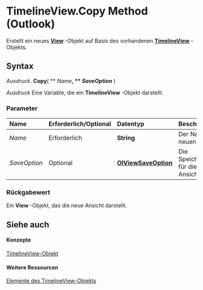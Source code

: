 
# TimelineView.Copy Method (Outlook)

Erstellt ein neues  **[View](41c8d149-9912-1685-4c8b-3c849cc6f1ed.md)** -Objekt auf Basis des vorhandenen **[TimelineView](fb14c1a1-f542-fa1e-f30f-c5ee3d2f0206.md)** -Objekts.


## Syntax

 _Ausdruck_. **Copy**( ** _Name_**, ** _SaveOption_** )

 _Ausdruck_ Eine Variable, die ein **TimelineView** -Objekt darstellt.


### Parameter



|**Name**|**Erforderlich/Optional**|**Datentyp**|**Beschreibung**|
|:-----|:-----|:-----|:-----|
| _Name_|Erforderlich|**String**|Der Name der neuen Ansicht.|
| _SaveOption_|Optional|**[OlViewSaveOption](c08bab4d-ecdd-a2ac-1cdc-fa910f9585e0.md)**|Die Speicheroption für die neue Ansicht.|

### Rückgabewert

Ein  **View** -Objekt, das die neue Ansicht darstellt.


## Siehe auch


#### Konzepte


[TimelineView-Objekt](fb14c1a1-f542-fa1e-f30f-c5ee3d2f0206.md)
#### Weitere Ressourcen


[Elemente des TimelineView-Objekts](http://msdn.microsoft.com/library/fa134129-519f-6f08-dc53-5e72085f9cc0%28Office.15%29.aspx)